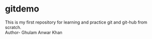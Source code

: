 # gitdemo
 This is my first repository  for learning and practice git and git-hub from scratch.
 <br>
 Author- Ghulam Anwar Khan
